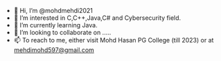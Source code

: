 - 👋 Hi, I’m @mohdmehdi2021
- 👀 I’m interested in C,C++,Java,C# and Cybersecurity field.
- 🌱 I’m currently learning Java.
- 💞️ I’m looking to collaborate on .....
- 📫 To reach to me, either visit Mohd Hasan PG College (till 2023) or at mehdimohd597@gmail.com

<!---
mohdmehdi2021/mohdmehdi2021 is a ✨ special ✨ repository because its `README.md` (this file) appears on your GitHub profile.
You can click the Preview link to take a look at your changes.
--->
